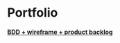 # Portfolio

[**BDD + wireframe + product backlog**](https://drive.google.com/drive/folders/148LeQjYEJTlgng5Wcs9FBaEzgqLRyegQ?usp=sharing)  
